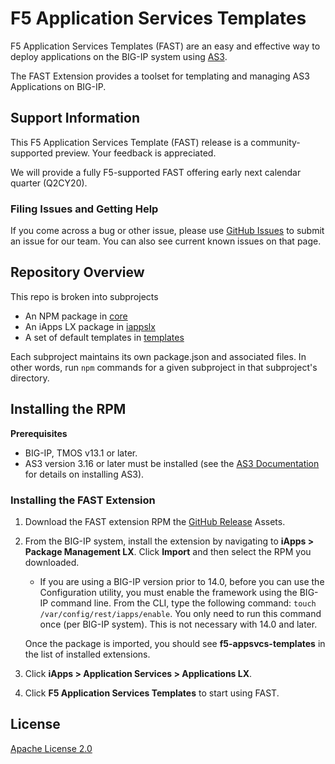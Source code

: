 # F5 Application Services Templates
F5 Application Services Templates (FAST) are an easy and effective way to deploy applications on the BIG-IP system using [AS3](https://clouddocs.f5.com/products/extensions/f5-appsvcs-extension/latest/).  

The FAST Extension provides a toolset for templating and managing AS3 Applications on BIG-IP.

## Support Information

This F5 Application Services Template (FAST) release is a community-supported preview. Your feedback is appreciated.

We will provide a fully F5-supported FAST offering early next calendar quarter (Q2CY20).

### Filing Issues and Getting Help

If you come across a bug or other issue, please use [GitHub Issues](https://github.com/f5devcentral/f5-appsvcs-templates/issues) to submit an issue for our team.
You can also see current known issues on that page.

## Repository Overview

This repo is broken into subprojects

* An NPM package in [core](core)
* An iApps LX package in [iappslx](iappslx)
* A set of default templates in [templates](templates)

Each subproject maintains its own package.json and associated files.
In other words, run `npm` commands for a given subproject in that subproject's directory.

## Installing the RPM

**Prerequisites**

* BIG-IP, TMOS v13.1 or later.
* AS3 version 3.16 or later must be installed (see the [AS3 Documentation](https://clouddocs.f5.com/products/extensions/f5-appsvcs-extension/latest/userguide/installation.html) for details on installing AS3).

### Installing the FAST Extension

1. Download the FAST extension RPM the [GitHub Release](https://github.com/f5devcentral/f5-appsvcs-templates/releases) Assets.

2. From the BIG-IP system, install the extension by navigating to **iApps > Package Management LX**. Click **Import** and then select the RPM you downloaded.

   * If you are using a BIG-IP version prior to 14.0, before you can use the Configuration utility, you must enable the framework using the BIG-IP command line. From the CLI, type the following command:  ``touch /var/config/rest/iapps/enable``.  You only need to run this command once (per BIG-IP system). This is not necessary with 14.0 and later. 

   Once the package is imported, you should see **f5-appsvcs-templates** in the list of installed extensions.

3. Click **iApps > Application Services > Applications LX**.

4. Click **F5 Application Services Templates** to start using FAST. 


## License

[Apache License 2.0](https://choosealicense.com/licenses/apache-2.0/)
